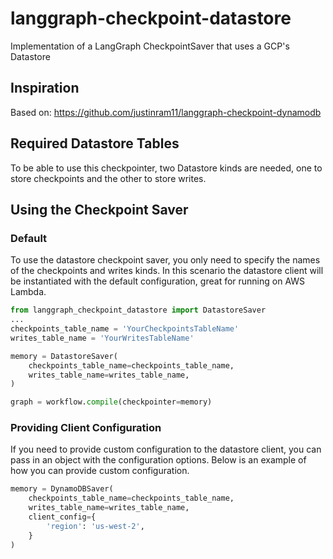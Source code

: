 # langgraph-checkpoint-datastore

Implementation of a LangGraph CheckpointSaver that uses a GCP's Datastore

## Inspiration

Based on: https://github.com/justinram11/langgraph-checkpoint-dynamodb

## Required Datastore Tables

To be able to use this checkpointer, two Datastore kinds are needed, one to store
checkpoints and the other to store writes.

## Using the Checkpoint Saver

### Default

To use the datastore checkpoint saver, you only need to specify the names of
the checkpoints and writes kinds. In this scenario the datastore client will
be instantiated with the default configuration, great for running on AWS Lambda.

```python
from langgraph_checkpoint_datastore import DatastoreSaver
...
checkpoints_table_name = 'YourCheckpointsTableName'
writes_table_name = 'YourWritesTableName'

memory = DatastoreSaver(
    checkpoints_table_name=checkpoints_table_name,
    writes_table_name=writes_table_name,
)

graph = workflow.compile(checkpointer=memory)
```

### Providing Client Configuration

If you need to provide custom configuration to the datastore client, you can
pass in an object with the configuration options. Below is an example of how
you can provide custom configuration.

```python
memory = DynamoDBSaver(
    checkpoints_table_name=checkpoints_table_name,
    writes_table_name=writes_table_name,
    client_config={
        'region': 'us-west-2',
    }
)
```
